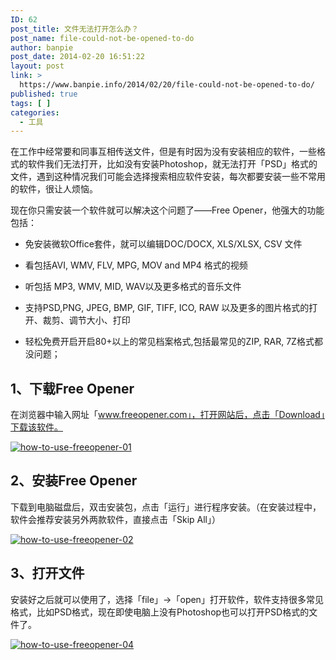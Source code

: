 ```yaml
---
ID: 62
post_title: 文件无法打开怎么办？
post_name: file-could-not-be-opened-to-do
author: banpie
post_date: 2014-02-20 16:51:22
layout: post
link: >
  https://www.banpie.info/2014/02/20/file-could-not-be-opened-to-do/
published: true
tags: [ ]
categories:
  - 工具
---
```

在工作中经常要和同事互相传送文件，但是有时因为没有安装相应的软件，一些格式的软件我们无法打开，比如没有安装Photoshop，就无法打开「PSD」格式的文件，遇到这种情况我们可能会选择搜索相应软件安装，每次都要安装一些不常用的软件，很让人烦恼。

现在你只需安装一个软件就可以解决这个问题了——Free Opener，他强大的功能包括：

*   免安装微软Office套件，就可以编辑DOC/DOCX, XLS/XLSX, CSV 文件

*   看包括AVI, WMV, FLV, MPG, MOV and MP4 格式的视频

*   听包括 MP3, WMV, MID, WAV以及更多格式的音乐文件

*   支持PSD,PNG, JPEG, BMP, GIF, TIFF, ICO, RAW 以及更多的图片格式的打开、裁剪、调节大小、打印

*   轻松免费开启开启80+以上的常见档案格式,包括最常见的ZIP, RAR, 7Z格式都没问题；

## 1、下载Free Opener

在浏览器中输入网址「www.freeopener.com」，打开网站后，点击「Download」下载该软件。

[![how-to-use-freeopener-01](http://7arnhx.com1.z0.glb.clouddn.com/wp-content/uploads/2014/02/how-to-use-freeopener-01.jpg)](http://7arnhx.com1.z0.glb.clouddn.com/wp-content/uploads/2014/02/how-to-use-freeopener-01.jpg)

## 2、安装Free Opener

下载到电脑磁盘后，双击安装包，点击「运行」进行程序安装。（在安装过程中，软件会推荐安装另外两款软件，直接点击「Skip All」）

[![how-to-use-freeopener-02](http://7arnhx.com1.z0.glb.clouddn.com/wp-content/uploads/2014/02/how-to-use-freeopener-02.jpg)](http://7arnhx.com1.z0.glb.clouddn.com/wp-content/uploads/2014/02/how-to-use-freeopener-02.jpg)

## 3、打开文件

安装好之后就可以使用了，选择「file」-&gt;「open」打开软件，软件支持很多常见格式，比如PSD格式，现在即使电脑上没有Photoshop也可以打开PSD格式的文件了。

[![how-to-use-freeopener-04](http://7arnhx.com1.z0.glb.clouddn.com/wp-content/uploads/2014/02/how-to-use-freeopener-04.jpg)](http://7arnhx.com1.z0.glb.clouddn.com/wp-content/uploads/2014/02/how-to-use-freeopener-04.jpg)
